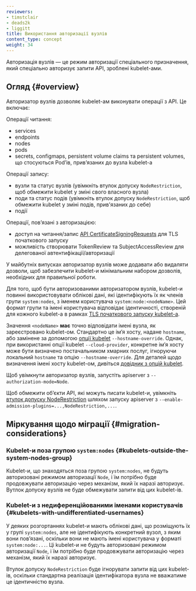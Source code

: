 ```yaml
---
reviewers:
- timstclair
- deads2k
- liggitt
title: Використання авторизації вузлів
content_type: concept
weight: 34
---
```


<!-- overview -->

Авторизація вузлів — це режим авторизації спеціального призначення, який спеціально авторизує запити API, зроблені kubelet-ами.

<!-- body -->

## Огляд {#overview}

Авторизатор вузлів дозволяє kubelet-ам виконувати операції з API. Це включає:

Операції читання:

* services
* endpoints
* nodes
* pods
* secrets, configmaps, persistent volume claims та persistent volumes, що стосуються
  Podʼів, привʼязаних до вузла kubelet-а

Операції запису:

* вузли та статус вузлів (увімкніть втулок допуску `NodeRestriction`, щоб обмежити
  kubelet у зміні свого власного вузла)
* поди та статус подів (увімкніть втулок допуску `NodeRestriction`, щоб обмежити
  kubelet у зміні подів, прив'язаних до себе)
* події

Операції, повʼязані з авторизацією:

* доступ на читання/запис
  [API CertificateSigningRequests](/docs/reference/access-authn-authz/certificate-signing-requests/) для TLS початкового запуску
* можливість створювати TokenReview та SubjectAccessReview для делегованої
  автентифікації/авторизації

У майбутніх випусках авторизатор вузлів може додавати або видаляти дозволи, щоб забезпечити kubelet-и мінімальним набором дозволів, необхідних для правильної роботи.

Для того, щоб бути авторизованими авторизатором вузлів, kubelet-и повинні використовувати облікові дані, які ідентифікують їх як членів групи `system:nodes`, з іменем користувача `system:node:<nodeName>`. Цей формат групи та імені користувача відповідає ідентичності, створеній для кожного kubelet-а в рамках [TLS початкового запуску kubelet-а](/docs/reference/access-authn-authz/kubelet-tls-bootstrapping/).

Значення `<nodeName>` **має** точно відповідати імені вузла, як зареєстровано kubelet-ом. Стандартно це імʼя хосту, надане `hostname`, або замінене за допомогою [опції kubelet](/docs/reference/command-line-tools-reference/kubelet/) `--hostname-override`. Однак, при використанні опції kubelet `--cloud-provider`, конкретне імʼя хосту може бути визначено постачальником хмарних послуг, ігноруючи локальний `hostname` та опцію `--hostname-override`. Для деталей щодо визначення імені хосту kubelet-ом, дивіться [довідник з опцій kubelet](/docs/reference/command-line-tools-reference/kubelet/).

Щоб увімкнути авторизатор вузлів, запустіть apiserver з `--authorization-mode=Node`.

Щоб обмежити обʼєкти API, які можуть писати kubelet-и, увімкніть [втулок допуску NodeRestriction](/docs/reference/access-authn-authz/admission-controllers#noderestriction)
шляхом запуску apiserver з `--enable-admission-plugins=...,NodeRestriction,...`.

## Міркування щодо міграції {#migration-considerations}

### Kubelet-и поза групою `system:nodes` {#kubelets-outside-the-system-nodes-group}

Kubelet-и, що знаходяться поза групою `system:nodes`, не будуть авторизовані режимом авторизації `Node`, і їм потрібно буде продовжувати авторизацію через механізм, який їх наразі авторизує. Вутлок допуску вузлів не буде обмежувати запити від цих kubelet-ів.

### Kubelet-и з недиференційованими іменами користувачів {#kubelets-with-undifferentiated-usernames}

У деяких розгортаннях kubelet-и мають облікові дані, що розміщують їх у групі `system:nodes`, але не ідентифікують конкретний вузол, з яким вони повʼязані, оскільки вони не мають імені користувача у форматі `system:node:...`. Ці kubelet-и не будуть авторизовані режимом авторизації `Node`, і їм потрібно буде продовжувати авторизацію через механізм, який їх наразі авторизує.

Втулок допуску `NodeRestriction` буде ігнорувати запити від цих kubelet-ів, оскільки стандартна реалізація ідентифікатора вузла не вважатиме це ідентичністю вузла.
